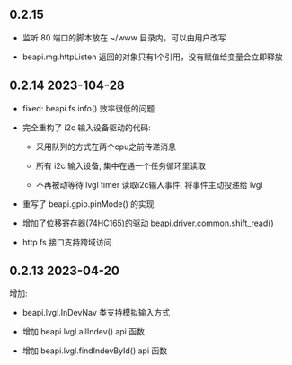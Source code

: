 
## 0.2.15

* 监听 80 端口的脚本放在 ~/www 目录内，可以由用户改写

* beapi.mg.httpListen 返回的对象只有1个引用，没有赋值给变量会立即释放

## 0.2.14 2023-104-28

* fixed: beapi.fs.info() 效率很低的问题

* 完全重构了 i2c 输入设备驱动的代码: 

    * 采用队列的方式在两个cpu之前传递消息

    * 所有 i2c 输入设备, 集中在通一个任务循环里读取

    * 不再被动等待 lvgl timer 读取i2c输入事件, 将事件主动投递给 lvgl

* 重写了 beapi.gpio.pinMode() 的实现

* 增加了位移寄存器(74HC165)的驱动 beapi.driver.common.shift_read()

* http fs 接口支持跨域访问


## 0.2.13 2023-04-20

增加:

* beapi.lvgl.InDevNav 类支持模拟输入方式

* 增加 beapi.lvgl.allIndev() api 函数

* 增加 beapi.lvgl.findIndevById() api 函数
